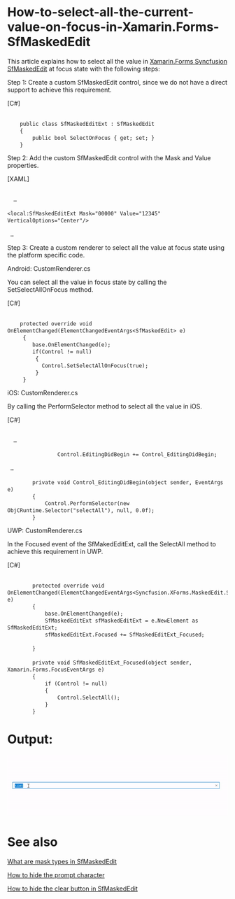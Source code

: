 # How-to-select-all-the-current-value-on-focus-in-Xamarin.Forms-SfMaskedEdit

This article explains how to select all the value in [Xamarin.Forms Syncfusion SfMaskedEdit](https://help.syncfusion.com/xamarin/masked-entry/getting-started) at focus state with  the following steps:
 
Step 1: Create a custom SfMaskedEdit control, since we do not have a direct support to achieve this requirement.
 
[C#]

```

    public class SfMaskedEditExt : SfMaskedEdit
    {
        public bool SelectOnFocus { get; set; }
    }

```

Step 2: Add the custom SfMaskedEdit control with the Mask and Value properties.
 
[XAML]

```

  …

<local:SfMaskedEditExt Mask="00000" Value="12345"  VerticalOptions="Center"/>

 …

```

Step 3: Create a custom renderer to select all the value at focus state using the platform specific code.
 
Android: CustomRenderer.cs
 
You can select all the value in focus state by calling the SetSelectAllOnFocus method.
 
[C#]

```

    protected override void OnElementChanged(ElementChangedEventArgs<SfMaskedEdit> e)
     {
        base.OnElementChanged(e);
        if(Control != null)
         {
           Control.SetSelectAllOnFocus(true);
         }
     }

```

iOS: CustomRenderer.cs
 
By calling the PerformSelector method to select all the value in iOS.
 
[C#]

```
 
  …

                Control.EditingDidBegin += Control_EditingDidBegin;

 …

        private void Control_EditingDidBegin(object sender, EventArgs e)
        {
            Control.PerformSelector(new ObjCRuntime.Selector("selectAll"), null, 0.0f);
        }

```

UWP: CustomRenderer.cs
 
In the Focused event of the SfMakedEditExt, call the SelectAll method to achieve this requirement in UWP.
 
[C#]

```

        protected override void  OnElementChanged(ElementChangedEventArgs<Syncfusion.XForms.MaskedEdit.SfMaskedEdit> e)
        {
            base.OnElementChanged(e);
            SfMaskedEditExt sfMaskedEditExt = e.NewElement as SfMaskedEditExt;
            sfMaskedEditExt.Focused += SfMaskedEditExt_Focused;
          
        }

        private void SfMaskedEditExt_Focused(object sender, Xamarin.Forms.FocusEventArgs e)
        {
            if (Control != null)
            {
                Control.SelectAll();
            }
        }

```

# Output: 

![Selected value of SfMaskedEdit ar focus state](Output.gif)

# See also

[What are mask types in SfMaskedEdit](https://help.syncfusion.com/xamarin/masked-entry/masktype)

[How to hide the prompt character](https://help.syncfusion.com/xamarin/masked-entry/hiding-prompt-characters)

[How to hide the clear button in SfMaskedEdit](https://help.syncfusion.com/xamarin/masked-entry/basic-features#clear-button-visibility)



